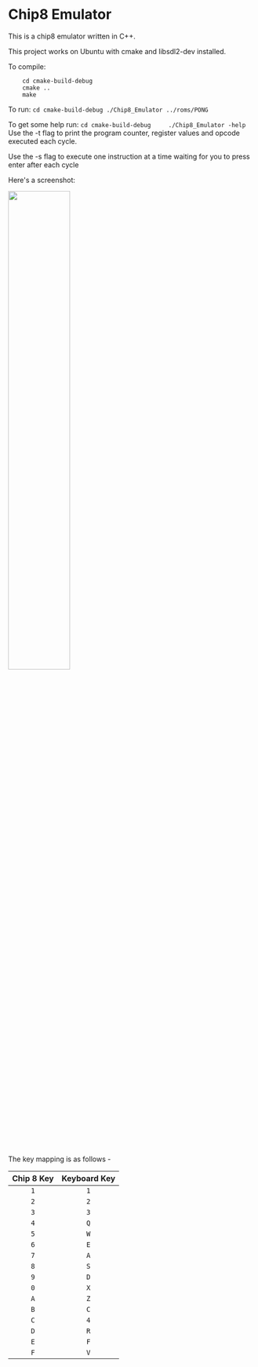 # Chip8 Emulator

This is a chip8 emulator written in C++.

This project works on Ubuntu with cmake and libsdl2-dev installed.

To compile:

```
    cd cmake-build-debug
    cmake ..
    make
```

To run:
    ```
       cd cmake-build-debug
       ./Chip8_Emulator ../roms/PONG
    ```

To get some help run:
    ```
       cd cmake-build-debug    
       ./Chip8_Emulator -help
    ```
Use the -t flag to print the program counter, register values and opcode executed each cycle.

Use the -s flag to execute one instruction at a time waiting for you to press enter after each cycle

Here's a screenshot:

<img src="https://github.com/ZyadZ2000/CppChip8Emu/assets/85132955/28798ee8-7dc9-49c7-aad1-9789662c0fae" style="width:50%;" />

The key mapping is as follows - 

| Chip 8 Key | Keyboard Key |
| :--------: | :----------: |
| `1`        | `1`          |
| `2`        | `2`          |
| `3`        | `3`          |
| `4`        | `Q`          |
| `5`        | `W`          |
| `6`        | `E`          |
| `7`        | `A`          |
| `8`        | `S`          |
| `9`        | `D`          |
| `0`        | `X`          |
| `A`        | `Z`          |
| `B`        | `C`          |
| `C`        | `4`          |
| `D`        | `R`          |
| `E`        | `F`          |
| `F`        | `V`          |
